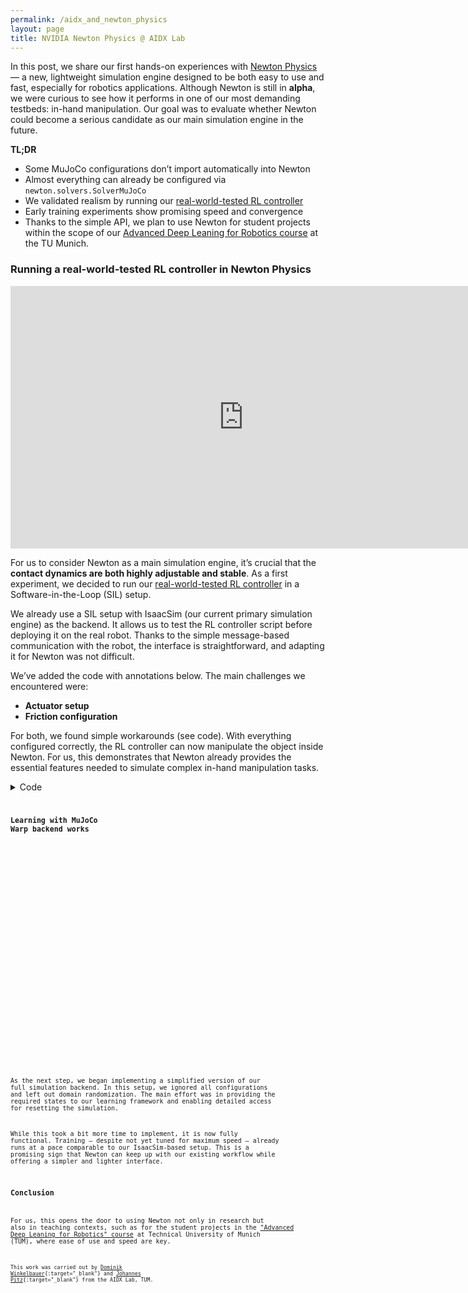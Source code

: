 ```yaml
---
permalink: /aidx_and_newton_physics
layout: page
title: NVIDIA Newton Physics @ AIDX Lab
---
```


 <style>
    .video {
        position: relative;
        padding-bottom: 56.25%;
        /* 16:9 */
        height: 0;
    }

    .video img {
        display: block;
        width: 100%;
        height: auto;
        cursor: pointer;
    }

    .video:after {
        content: "";
        position: absolute;
        top: 50%;
        left: 50%;
        width: 64px;
        height: 64px;
        background: url('assets/imgs/play-button.png') no-repeat center center;
        background-size: contain;
        transform: translate(-50%, -50%);
        pointer-events: none;
    }

    .video iframe {
        position: absolute;
        top: 0;
        left: 0;
        width: 100%;
        height: 100%;
    }

    /* image poster clicked, player class added using js */
    .video.player img {
        display: none;
    }

    .video.player:after {
        display: none;
    }
</style>


In this post, we share our first hands-on experiences with [Newton Physics](https://newton-physics.github.io/newton/api/newton.html) — a new, lightweight simulation engine designed to be both easy to use and fast, especially for robotics applications. Although Newton is still in **alpha**, we were curious to see how it performs in one of our most demanding testbeds: in-hand manipulation. Our goal was to evaluate whether Newton could become a serious candidate as our main simulation engine in the future.

**TL;DR**

* Some MuJoCo configurations don’t import automatically into Newton
* Almost everything can already be configured via `newton.solvers.SolverMuJoCo`
* We validated realism by running our [real-world-tested RL controller](https://aidx-lab.org/manipulation/iros24)
* Early training experiments show promising speed and convergence
* Thanks to the simple API, we plan to use Newton for student projects within the scope of our [Advanced Deep Leaning for Robotics course](https://campus.tum.de/tumonline/ee/ui/ca2/app/desktop/#/slc.tm.cp/student/courses/950842341) at the TU Munich.



### Running a real-world-tested RL controller in Newton Physics

<p align="center">
<iframe class="youtube-video" width="746" height="420" src="https://www.youtube.com/embed/OVxJdB_SEBc?start=3" title="YouTube video player" frameborder="0" allow="accelerometer; autoplay; clipboard-write; encrypted-media; gyroscope; picture-in-picture; web-share" allowfullscreen></iframe>
</p>


For us to consider Newton as a main simulation engine, it’s crucial that the **contact dynamics are both highly adjustable and stable**. As a first experiment, we decided to run our [real-world-tested RL controller](https://aidx-lab.org/manipulation/iros24) in a Software-in-the-Loop (SIL) setup.

We already use a SIL setup with IsaacSim (our current primary simulation engine) as the backend. It allows us to test the RL controller script before deploying it on the real robot. Thanks to the simple message-based communication with the robot, the interface is straightforward, and adapting it for Newton was not difficult.

We’ve added the code with annotations below. The main challenges we encountered were:

* **Actuator setup**
* **Friction configuration**

For both, we found simple workarounds (see code). With everything configured correctly, the RL controller can now manipulate the object inside Newton. For us, this demonstrates that Newton already provides the essential features needed to simulate complex in-hand manipulation tasks.


<details><summary>Code</summary>  
<pre><code><small>from itertools import product
import numpy as np
import time
import warp as wp
import newton
from newton.selection import ArticulationView
<details><summary>Packet definition</summary>     from dataclasses import dataclass, field
@dataclass
class CTRL_IN_PACKET:
    counter: int = -1
    q_measured_rad: np.ndarray = field(default_factory=lambda: np.zeros(12))
    q_increment_counter_rad: np.ndarray = field(default_factory=lambda: np.zeros(12))
    q_poti_rad: np.ndarray = field(default_factory=lambda: np.zeros(12))
    dq_increment_radps: np.ndarray = field(default_factory=lambda: np.zeros(12))
    tau_measured_Nm: np.ndarray = field(default_factory=lambda: np.zeros(12))
    PWM: np.ndarray = field(default_factory=lambda: np.zeros(12))
    active: int = 1

@dataclass
class CTRL_OUT_PACKET:
    q_des: np.ndarray
</details>◂ Packet definition

class NewtonSIL:
    def __init__(self, frequency: int = 1000, headless=True, device=None):
        self.headless = headless
        self.device = device
        self.sim_dt = 1.0 / frequency
        self.model_builder_single = newton.ModelBuilder(gravity=0)
        self.model_builder_single.add_mjcf(
            "mj_resources/output/scene.xml", enable_self_collisions=True
        )
<details><summary>Model builder setup</summary>        # Actuators from xml are ignored => set the parameters here
        for i in range(len(self.model_builder_single.joint_dof_mode)):
            self.model_builder_single.joint_dof_mode[i] = (
                newton.JointMode.TARGET_POSITION
            )
            self.model_builder_single.joint_target_ke[i] = 5
            self.model_builder_single.joint_target_kd[i] = 0.3
        # Correct friction, as it is not yet read from the xml
        for i in range(len(self.model_builder_single.shape_key)):
            if self.model_builder_single.shape_key[i] == "object_0/object":
                self.model_builder_single.shape_material_mu[i] = 1
            elif self.model_builder_single.shape_key[i].startswith("hand/"):
                if (
                    "_" in self.model_builder_single.shape_key[i]
                    and int(self.model_builder_single.shape_key[i].split("_")[-1]) % 3
                    == 2
                ):
                    self.model_builder_single.shape_material_mu[i] = 1
                else:
                    self.model_builder_single.shape_material_mu[i] = 0.1
        for i in range(len(self.model_builder_single.body_key)):
            if self.model_builder_single.body_key[i] == "object_0/object":
                self.model_builder_single.body_mass[i] = 0.08
        self.model_builder_single.rigid_contact_torsional_friction = 0.015
        self.model_builder_single.rigid_contact_rolling_friction = 0.0001
        self.model_builder = newton.ModelBuilder(gravity=0)
        self.num_envs = 10
        self.model_builder.replicate(
            self.model_builder_single, self.num_envs, spacing=(1.0, 1.0, 0.0)
        )
</details>◂ Model builder setup
        # Create the final model and solver
        self.model = self.model_builder.finalize()
        self.solver = newton.solvers.SolverMuJoCo(
            self.model,
            use_mujoco_cpu=False,
            integrator="implicitfast",
            cone="elliptic",
            impratio=1.1,
            ncon_per_env=50,
            njmax=500,
        )
<details><summary>Overwrite ignored solver params</summary>        # Disable distal actuators 969154fcd2feb4e094d272da5c79bacfa39971e2
        self.solver.mj_model.actuator_gainprm[3::4] *= 0
        self.solver.mjw_model.actuator_gainprm.assign(
            self.solver.mj_model.actuator_gainprm[None].repeat(self.num_envs, 0)
        )
        self.solver.mj_model.actuator_dynprm[3::4] *= 0
        self.solver.mjw_model.actuator_dynprm.assign(
            self.solver.mj_model.actuator_dynprm
        )  # [None].repeat(self.num_envs, 0))
        self.solver.mj_model.actuator_biasprm[3::4] *= 0
        self.solver.mjw_model.actuator_biasprm.assign(
            self.solver.mj_model.actuator_biasprm[None].repeat(self.num_envs, 0)
        )
        self.solver.mj_model.geom_condim[:] = 4
        self.solver.mjw_model.geom_condim.assign(self.solver.mj_model.geom_condim)
        self.solver.mj_model.eq_solimp[:] = [0.98, 0.999, 0.01745329, 0.5, 2.0]
        self.solver.mjw_model.eq_solimp.assign(self.solver.mj_model.eq_solimp)
        self.solver.mj_model.eq_solref[:] = [0.0021, 1.2]
        self.solver.mjw_model.eq_solref.assign(self.solver.mj_model.eq_solref)
        self.solver.mj_model.dof_frictionloss[:] = 0.001
        self.solver.mjw_model.dof_frictionloss.assign(
            self.solver.mj_model.dof_frictionloss[None].repeat(self.num_envs, 0)
        )
</details>◂ Overwrite ignored solver params
        # Allocate state buffer
        self.state_0 = self.model.state()
        self.state_1 = self.model.state()
        self.control = self.model.control()
<details><summary>Set up articulation views</summary>        # Enumerate joints by names
        fingers = ["ring", "middle", "fore", "thumb"]
        dimensions = ["proximal", "knuckle", "middle"]
        finger_names = [f"hand/{idx}" for idx in fingers]
        joint_names = [
            f"{f_name}_{dim}_joint"
            for (f_name, dim) in product(finger_names, dimensions)
        ]
        assert len(joint_names) == 12
        self.joints_view = ArticulationView(
            self.model,
            "*",
            exclude_joint_types=[newton.JointType.FREE, newton.JointType.DISTANCE],
        )
        self.joints_actuated_view = ArticulationView(
            self.model,
            "*",
            exclude_joints=["*distal*"],
            exclude_joint_types=[newton.JointType.FREE, newton.JointType.DISTANCE],
        )
        self.joint_ctrl_ids = np.array(
            [
                self.joints_actuated_view.joint_dof_names.index(
                    joint_name.split("/")[1]
                )
                for joint_name in joint_names
            ]
        )
        self.object_view = ArticulationView(self.model, "*", include_joints=["object"])
        # goal setting not yet possible
        # self.goal_view = ArticulationView(self.model, "*", include_links=["goal_object"])
        self.default_object_pose = wp.clone(
            self.object_view.get_dof_positions(self.model)
        )
        self.default_object_velocity = wp.clone(
            self.object_view.get_dof_velocities(self.model)
        )
        # self.default_goal_pose = wp.clone(self.goal_view.get_link_transforms(self.model))
        self.initial_dof_positions = wp.clone(
            self.joints_view.get_dof_positions(self.model)
        )
        self.initial_dof_velocities = wp.clone(
            self.joints_view.get_dof_velocities(self.model)
        )
</details>◂ Set up articulation views
        # Open up the GUI and capture the graph of the simulation loop
        if not self.headless:
            self.viewer = newton.viewer.ViewerGL(headless=False)
            self.viewer.set_model(self.model)
            self.start_time = time.time()
            self.sim_time = 0
        self.sim_steps = 0
        with wp.ScopedCapture() as capture:
            # Doing two steps allows us to leave the state swapping inside the graph
            for i in range(2):
                self.state_0.clear_forces()
                self.solver.step(
                    self.state_0, self.state_1, self.control, None, self.sim_dt
                )
                self.state_0, self.state_1 = self.state_1, self.state_0
        self.graph = capture.graph

<details><summary>Helper functions to interact with the simulation</summary>    def reset_object(self, position: np.ndarray = None, rotation: np.ndarray = None):
        self.object_view.set_dof_positions(self.state_0, self.default_object_pose)
        self.object_view.set_dof_velocities(self.state_0, self.default_object_velocity)

    def reset_hand(self):
        self.joints_view.set_dof_positions(self.state_0, self.initial_dof_positions)
        self.joints_view.set_dof_velocities(self.state_0, self.initial_dof_velocities)

    def gravity_on(self):
        self.model.gravity = np.array([0, 0, -9.81])
        if self.device == "cpu":
            self.solver.mj_model.opt.gravity = np.array([0, 0, -9.81])
        elif self.device == "warp":
            self.solver.mjw_model.opt.gravity.assign(np.array([0, 0, -9.81]))

    def gravity_off(self):
        self.model.gravity = np.array([0, 0, 0.0])
        if self.device == "cpu":
            self.solver.mj_model.opt.gravity = np.array([0, 0, 0.0])
        elif self.device == "warp":
            self.solver.mjw_model.opt.gravity.assign(np.array([0, 0, 0.0]))

    def set_goal(self, key: str, goal: np.ndarray):
        # TODO: Vizualize goal object in viewer
        pass
</details>◂ Helper functions to interact with the simulation

    # Pass the simulated robot measurements to the RL controller
    def get_in_pckts(self) -> CTRL_IN_PACKET:
        joint_angles = self.joints_actuated_view.get_attribute(
            "joint_q", self.state_0
        ).numpy()[0, self.joint_ctrl_ids]
        return CTRL_IN_PACKET(
            self.sim_steps,
            joint_angles,
            joint_angles,
            joint_angles,
        )

    # Every time we recieve control targets from the RL controller -> simulate
    def send_out_pckt(self, ctrl_out_pckt: CTRL_OUT_PACKET) -> None:
        ctrl_npy = np.zeros((self.num_envs, 12))
        ctrl_npy[:, self.joint_ctrl_ids] = ctrl_out_pckt.q_des.copy()
        ctrl = wp.array(
            ctrl_npy, dtype=wp.float32, device=self.control.joint_target.device
        )
        self.joints_actuated_view.set_attribute("joint_target", self.control, ctrl)
        wp.capture_launch(self.graph)
        if not self.headless:
            self.viewer.begin_frame(self.sim_time)
            self.viewer.log_state(self.state_0)
            # self.viewer.log_contacts(self.contacts, self.state_0)
            self.viewer.end_frame()
            self.sim_time += self.sim_dt * 2
        self.sim_steps += 1</small></code></pre>
</details>



### Learning with MuJoCo Warp backend works


<p align="center">
<div class="video">
    <img src="assets/imgs/blog/screenshot.jpg">
    <!-- <iframe width="746" height="420" src="https://www.youtube.com/embed/OVxJdB_SEBc?start=24&autoplay=1"  frameborder="0" allowfullscreen></iframe>-->
</div>
</p>

As the next step, we began implementing a simplified version of our full simulation backend. In this setup, we ignored all configurations and left out domain randomization. The main effort was in providing the required states to our learning framework and enabling detailed access for resetting the simulation.

While this took a bit more time to implement, it is now fully functional. Training — despite not yet tuned for maximum speed — already runs at a pace comparable to our IsaacSim-based setup. This is a promising sign that Newton can keep up with our existing workflow while offering a simpler and lighter interface.


### Conclusion

For us, this opens the door to using Newton not only in research but also in teaching contexts, such as for the student projects in the ["Advanced Deep Leaning for Robotics" course](https://campus.tum.de/tumonline/ee/ui/ca2/app/desktop/#/slc.tm.cp/student/courses/950842341) at Technical University of Munich (TUM), where ease of use and speed are key.

<small>This work was carried out by [Dominik Winkelbauer](https://scholar.google.com/citations?user=kduGd8wAAAAJ){:target="_blank"} and [Johannes Pitz](https://www.linkedin.com/in/johannes-pitz/){:target="_blank"} from the AIDX Lab, TUM.</small>


<script>
document.addEventListener("DOMContentLoaded", function() {
    var videos = document.querySelectorAll(".video");

    videos.forEach(function(video) {
        video.addEventListener("click", function() {
            var conts = video.childNodes;
            var le = conts.length;
            var ifr = null;

            for (var i = 0; i < le; i++) {
                if (conts[i].nodeType === 8) { // comment node
                    ifr = conts[i].textContent;
                }
            }

            if (ifr) {
                video.classList.add("player");
                video.innerHTML = ifr;
                video.removeEventListener("click", arguments.callee);
            }
        });
    });
});

</script>
